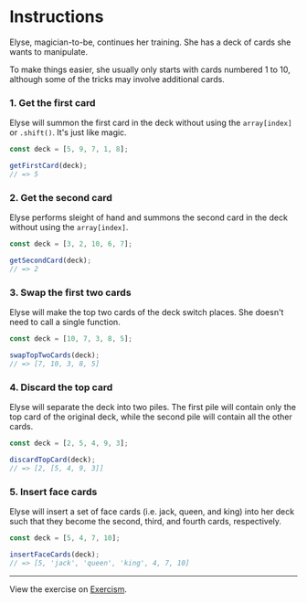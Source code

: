 # Instructions

Elyse, magician-to-be, continues her training. She has a deck of cards she wants to manipulate.

To make things easier, she usually only starts with cards numbered 1 to 10, although some of the tricks may involve additional cards.

### 1. Get the first card

Elyse will summon the first card in the deck without using the `array[index]` or `.shift()`. It's just like magic.

```js
const deck = [5, 9, 7, 1, 8];

getFirstCard(deck);
// => 5
```

### 2. Get the second card

Elyse performs sleight of hand and summons the second card in the deck without using the `array[index]`.

```js
const deck = [3, 2, 10, 6, 7];

getSecondCard(deck);
// => 2
```

### 3. Swap the first two cards

Elyse will make the top two cards of the deck switch places. She doesn't need to call a single function.

```js
const deck = [10, 7, 3, 8, 5];

swapTopTwoCards(deck);
// => [7, 10, 3, 8, 5]
```

### 4. Discard the top card

Elyse will separate the deck into two piles. The first pile will contain only the top card of the original deck, while the second pile will contain all the other cards.

```js
const deck = [2, 5, 4, 9, 3];

discardTopCard(deck);
// => [2, [5, 4, 9, 3]]
```

### 5. Insert face cards

Elyse will insert a set of face cards (i.e. jack, queen, and king) into her deck such that they become the second, third, and fourth cards, respectively.

```js
const deck = [5, 4, 7, 10];

insertFaceCards(deck);
// => [5, 'jack', 'queen', 'king', 4, 7, 10]
```

---

View the exercise on [Exercism](https://exercism.org/tracks/javascript/exercises/elyses-destructured-enchantments).
